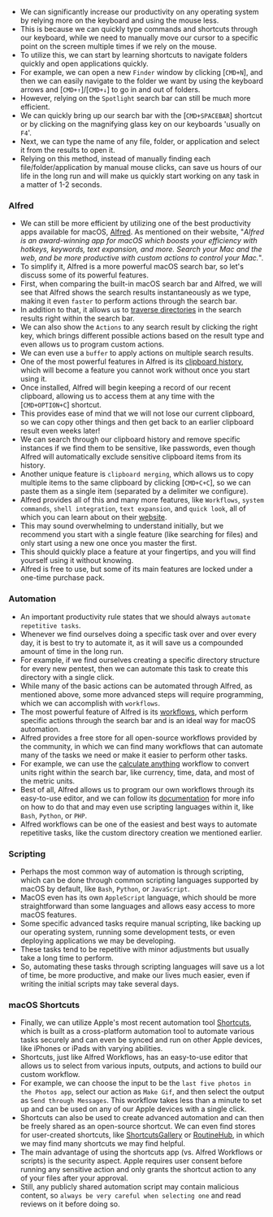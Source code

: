 - We can significantly increase our productivity on any operating system by relying more on the keyboard and using the mouse less. 
- This is because we can quickly type commands and shortcuts through our keyboard, while we need to manually move our cursor to a specific point on the screen multiple times if we rely on the mouse. 
- To utilize this, we can start by learning shortcuts to navigate folders quickly and open applications quickly. 
- For example, we can open a new `Finder` window by clicking [`CMD+N`], and then we can easily navigate to the folder we want by using the keyboard arrows and [`CMD+↑`]/[`CMD+↓`] to go in and out of folders.
- However, relying on the `Spotlight` search bar can still be much more efficient. 
- We can quickly bring up our search bar with the [`CMD+SPACEBAR`] shortcut or by clicking on the magnifying glass key on our keyboards 'usually on `F4`'. 
- Next, we can type the name of any file, folder, or application and select it from the results to open it. 
- Relying on this method, instead of manually finding each file/folder/application by manual mouse clicks, can save us hours of our life in the long run and will make us quickly start working on any task in a matter of 1-2 seconds.


### Alfred
- We can still be more efficient by utilizing one of the best productivity apps available for macOS, [Alfred](https://www.alfredapp.com). As mentioned on their website, "_Alfred is an award-winning app for macOS which boosts your efficiency with hotkeys, keywords, text expansion, and more. Search your Mac and the web, and be more productive with custom actions to control your Mac._". 
- To simplify it, Alfred is a more powerful macOS search bar, so let's discuss some of its powerful features.
- First, when comparing the built-in macOS search bar and Alfred, we will see that Alfred shows the search results instantaneously as we type, making it even `faster` to perform actions through the search bar. 
- In addition to that, it allows us to [traverse directories](https://www.alfredapp.com/help/features/file-search/) in the search results right within the search bar.
- We can also show the `Actions` to any search result by clicking the right key, which brings different possible actions based on the result type and even allows us to program custom actions. 
- We can even use a `buffer` to apply actions on multiple search results.
- One of the most powerful features in Alfred is its [clipboard history](https://www.alfredapp.com/help/features/clipboard/), which will become a feature you cannot work without once you start using it. 
- Once installed, Alfred will begin keeping a record of our recent clipboard, allowing us to access them at any time with the [`CMD+OPTION+C`] shortcut. 
- This provides ease of mind that we will not lose our current clipboard, so we can copy other things and then get back to an earlier clipboard result even weeks later!
- We can search through our clipboard history and remove specific instances if we find them to be sensitive, like passwords, even though Alfred will automatically exclude sensitive clipboard items from its history. 
- Another unique feature is `clipboard merging`, which allows us to copy multiple items to the same clipboard by clicking [`CMD+C+C`], so we can paste them as a single item (separated by a delimiter we configure).
- Alfred provides all of this and many more features, like `Workflows`, `system commands`, `shell integration`, `text expansion`, and `quick look`, all of which you can learn about on their [website](https://www.alfredapp.com). 
- This may sound overwhelming to understand initially, but we recommend you start with a single feature (like searching for files) and only start using a new one once you master the first. 
- This should quickly place a feature at your fingertips, and you will find yourself using it without knowing. 
- Alfred is free to use, but some of its main features are locked under a one-time purchase pack.

### Automation
- An important productivity rule states that we should always `automate repetitive tasks`.
- Whenever we find ourselves doing a specific task over and over every day, it is best to try to automate it, as it will save us a compounded amount of time in the long run. 
- For example, if we find ourselves creating a specific directory structure for every new pentest, then we can automate this task to create this directory with a single click. 
- While many of the basic actions can be automated through Alfred, as mentioned above, some more advanced steps will require programming, which we can accomplish with `workflows`.
- The most powerful feature of Alfred is its [workflows](https://www.alfredapp.com/workflows/), which perform specific actions through the search bar and is an ideal way for macOS automation. 
- Alfred provides a free store for all open-source workflows provided by the community, in which we can find many workflows that can automate many of the tasks we need or make it easier to perform other tasks.
- For example, we can use the [calculate anything](https://github.com/biati-digital/alfred-calculate-anything) workflow to convert units right within the search bar, like currency, time, data, and most of the metric units.
- Best of all, Alfred allows us to program our own workflows through its easy-to-use editor, and we can follow its [documentation](https://www.alfredapp.com/help/workflows/) for more info on how to do that and may even use scripting languages within it, like `Bash`, `Python`, or `PHP`. 
- Alfred workflows can be one of the easiest and best ways to automate repetitive tasks, like the custom directory creation we mentioned earlier.


### Scripting
- Perhaps the most common way of automation is through scripting, which can be done through common scripting languages supported by macOS by default, like `Bash`, `Python`, or `JavaScript`. 
- MacOS even has its own `AppleScript` language, which should be more straightforward than some languages and allows easy access to more macOS features.
- Some specific advanced tasks require manual scripting, like backing up our operating system, running some development tests, or even deploying applications we may be developing. 
- These tasks tend to be repetitive with minor adjustments but usually take a long time to perform. 
- So, automating these tasks through scripting languages will save us a lot of time, be more productive, and make our lives much easier, even if writing the initial scripts may take several days.


### macOS Shortcuts
- Finally, we can utilize Apple's most recent automation tool [Shortcuts](https://support.apple.com/en-gb/guide/shortcuts-mac/apdf22b0444c/mac), which is built as a cross-platform automation tool to automate various tasks securely and can even be synced and run on other Apple devices, like iPhones or iPads with varying abilities.
- Shortcuts, just like Alfred Workflows, has an easy-to-use editor that allows us to select from various inputs, outputs, and actions to build our custom workflow.
- For example, we can choose the input to be the `last five photos in the Photos app`, select our action as `Make Gif`, and then select the output as `Send through Messages`. This workflow takes less than a minute to set up and can be used on any of our Apple devices with a single click.
- Shortcuts can also be used to create advanced automation and can then be freely shared as an open-source shortcut. We can even find stores for user-created shortcuts, like [ShortcutsGallery](https://shortcutsgallery.com) or [RoutineHub](https://routinehub.co), in which we may find many shortcuts we may find helpful. 
- The main advantage of using the shortcuts app (vs. Alfred Workflows or scripts) is the security aspect. Apple requires user consent before running any sensitive action and only grants the shortcut action to any of your files after your approval. 
- Still, any publicly shared automation script may contain malicious content, so `always be very careful when selecting one` and read reviews on it before doing so.
